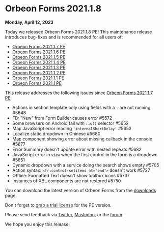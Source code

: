 # Orbeon Forms 2021.1.8

__Monday, April 12, 2023__

Today we released Orbeon Forms 2021.1.8 PE! This maintenance release introduces bug-fixes and is recommended for all users of:

- [Orbeon Forms 2021.1.7 PE](orbeon-forms-2021.1.7.md)
- [Orbeon Forms 2021.1.6 PE](orbeon-forms-2021.1.6.md)
- [Orbeon Forms 2021.1.5 PE](orbeon-forms-2021.1.5.md)
- [Orbeon Forms 2021.1.4 PE](orbeon-forms-2021.1.4.md)
- [Orbeon Forms 2021.1.3 PE](orbeon-forms-2021.1.3.md)
- [Orbeon Forms 2021.1.2 PE](orbeon-forms-2021.1.2.md)
- [Orbeon Forms 2021.1.1 PE](orbeon-forms-2021.1.1.md)
- [Orbeon Forms 2021.1 PE](orbeon-forms-2021.1.md)

This release addresses the following issues since [Orbeon Forms 2021.1.7 PE](orbeon-forms-2021.1.7.md):

- Actions in section template only using fields with a `.` are not running #5648
- FB: "New" from Form Builder causes error #5572
- Some browsers on Android fail with `:is()` selector #5652
- Map JavaScript error reading `'internalShortDelay'` #5653
- Localize static dropdown in Chinese #5680
- Map component showing error about missing callback in the console #5677
- Error Summary doesn't update error with nested repeats #5682
- JavaScript error in `view` when the first control in the form is a dropdown #5651
- Dynamic dropdown with a service doing the search shows empty #5705
- Action syntax: `<fr:control-setitems at="end">` doesn't work #5727
- Offline: Formatted Text doesn't show toolbox icons #5737
- Instances of XBL components are not restored #5750

You can download the latest version of Orbeon Forms from the [downloads](https://www.orbeon.com/download) page.

Don't forget to [grab a trial license](https://prod.orbeon.com/prod/fr/orbeon/register/new) for the PE version.

Please send feedback via [Twitter](https://twitter.com/orbeon), [Mastodon](https://mastodon.social/@orbeon), or the [forum](https://www.orbeon.com/community).

We hope you enjoy this release!
